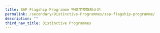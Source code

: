 ```yaml
---
title: SAP Flagship Programme 特选学校旗舰计划
permalink: /secondary/Distinctive-Programmes/sap-flagship-programme/
description: ""
third_nav_title: Distinctive Programmes
---
```

